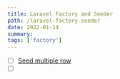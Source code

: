 ```yaml
---
title: Laravel Factory and Seeder
path: /laravel-factory-seeder
date: 2022-01-14
summary: 
tags: ['factory']
---
```


- [ ] [Seed multiple row](https://stackoverflow.com/a/28594136)
- [ ] []()
